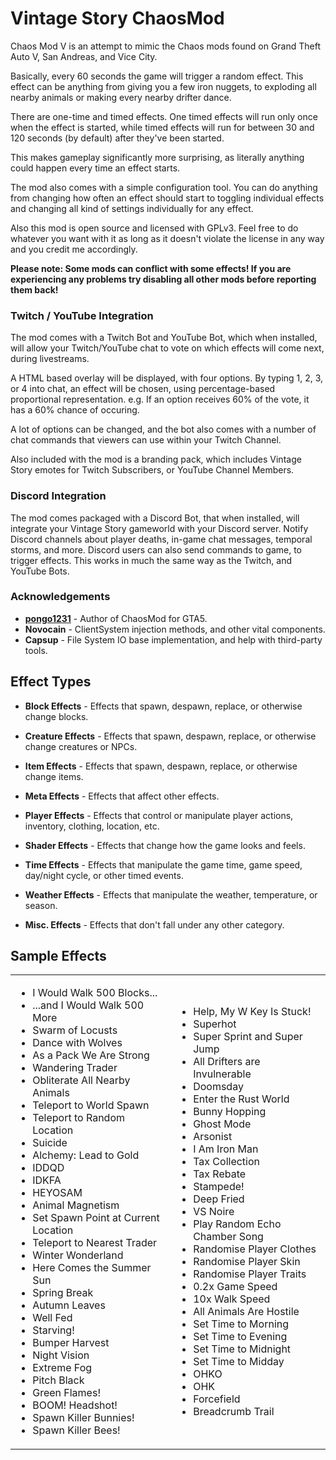 # Vintage Story ChaosMod

Chaos Mod V is an attempt to mimic the Chaos mods found on Grand Theft Auto V, San Andreas, and Vice City.

Basically, every 60 seconds the game will trigger a random effect. This effect can be anything from giving you a few iron nuggets, to exploding all nearby animals or making every nearby drifter dance.

There are one-time and timed effects. One timed effects will run only once when the effect is started, while timed effects will run for between 30 and 120 seconds (by default) after they've been started.

This makes gameplay significantly more surprising, as literally anything could happen every time an effect starts.

The mod also comes with a simple configuration tool. You can do anything from changing how often an effect should start to toggling individual effects and changing all kind of settings individually for any effect.

Also this mod is open source and licensed with GPLv3. Feel free to do whatever you want with it as long as it doesn't violate the license in any way and you credit me accordingly.

**Please note: Some mods can conflict with some effects! If you are experiencing any problems try disabling all other mods before reporting them back!**

### Twitch / YouTube Integration

The mod comes with a Twitch Bot and YouTube Bot, which when installed, will allow your Twitch/YouTube chat to vote on which effects will come next, during livestreams.

A HTML based overlay will be displayed, with four options. By typing 1, 2, 3, or 4 into chat, an effect will be chosen, using percentage-based proportional representation. e.g. If an option receives 60% of the vote, it has a 60% chance of occuring.

A lot of options can be changed, and the bot also comes with a number of chat commands that viewers can use within your Twitch Channel.

Also included with the mod is a branding pack, which includes Vintage Story emotes for Twitch Subscribers, or YouTube Channel Members.

### Discord Integration

The mod comes packaged with a Discord Bot, that when installed, will integrate your Vintage Story gameworld with your Discord server. Notify Discord channels about player deaths, in-game chat messages, temporal storms, and more. Discord users can also send commands to game, to trigger effects. This works in much the same way as the Twitch, and YouTube Bots.

### Acknowledgements

 * **[pongo1231](https://www.gta5-mods.com/users/pongo1231)** - Author of ChaosMod for GTA5.
 * **Novocain** - ClientSystem injection methods, and other vital components.
 * **Capsup** - File System IO base implementation, and help with third-party tools.

## Effect Types


  * **Block Effects** - Effects that spawn, despawn, replace, or otherwise change blocks.

  * **Creature Effects** - Effects that spawn, despawn, replace, or otherwise change creatures or NPCs.
 
  * **Item Effects** - Effects that spawn, despawn, replace, or otherwise change items.
 
  * **Meta Effects** - Effects that affect other effects.

  * **Player Effects** - Effects that control or manipulate player actions, inventory, clothing, location, etc.

  * **Shader Effects** - Effects that change how the game looks and feels.

  * **Time Effects** - Effects that manipulate the game time, game speed, day/night cycle, or other timed events.
 
  * **Weather Effects** - Effects that manipulate the weather, temperature, or season.
 
  * **Misc. Effects** - Effects that don't fall under any other category.

## Sample Effects

<table>
    <tr>
        <td>
            <ul>
                <li>I Would Walk 500 Blocks...</li>
                <li>...and I Would Walk 500 More</li>
                <li>Swarm of Locusts</li>
                <li>Dance with Wolves</li>
                <li>As a Pack We Are Strong</li>
                <li>Wandering Trader</li>
                <li>Obliterate All Nearby Animals</li>
                <li>Teleport to World Spawn</li>
                <li>Teleport to Random Location</li>
                <li>Suicide</li>
                <li>Alchemy: Lead to Gold</li>
                <li>IDDQD</li>
                <li>IDKFA</li>
                <li>HEYOSAM</li>
                <li>Animal Magnetism</li>
                <li>Set Spawn Point at Current Location</li>
                <li>Teleport to Nearest Trader</li>
                <li>Winter Wonderland</li>
                <li>Here Comes the Summer Sun</li>
                <li>Spring Break</li>
                <li>Autumn Leaves</li>
                <li>Well Fed</li>
                <li>Starving!</li>
                <li>Bumper Harvest</li>
                <li>Night Vision</li>
                <li>Extreme Fog</li>
                <li>Pitch Black</li>
                <li>Green Flames!</li>
                <li>BOOM! Headshot!</li>
                <li>Spawn Killer Bunnies!</li>
                <li>Spawn Killer Bees!</li>
            </ul>
        </td>
        <td>
            <ul>
                <li>Help, My W Key Is Stuck!</li>
                <li>Superhot</li>
                <li>Super Sprint and Super Jump</li>
                <li>All Drifters are Invulnerable</li>
                <li>Doomsday</li>
                <li>Enter the Rust World</li>
                <li>Bunny Hopping</li>
                <li>Ghost Mode</li>
                <li>Arsonist</li>
                <li>I Am Iron Man</li>
                <li>Tax Collection</li>
                <li>Tax Rebate</li>
                <li>Stampede!</li>
                <li>Deep Fried</li>
                <li>VS Noire</li>
                <li>Play Random Echo Chamber Song</li>
                <li>Randomise Player Clothes</li>
                <li>Randomise Player Skin</li>
                <li>Randomise Player Traits</li>
                <li>0.2x Game Speed</li>
                <li>10x Walk Speed</li>
                <li>All Animals Are Hostile</li>
                <li>Set Time to Morning</li>
                <li>Set Time to Evening</li>
                <li>Set Time to Midnight</li>
                <li>Set Time to Midday</li>
                <li>OHKO</li>
                <li>OHK</li>
                <li>Forcefield</li>
                <li>Breadcrumb Trail</li>
            </ul>
        </td>
    </tr>
</table>


